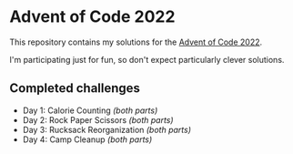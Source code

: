 # Advent of Code 2022

This repository contains my solutions for the [Advent of Code 2022](https://adventofcode.com/2022/).

I'm participating just for fun, so don't expect particularly clever solutions.

## Completed challenges
- Day 1: Calorie Counting *(both parts)*
- Day 2: Rock Paper Scissors *(both parts)*
- Day 3: Rucksack Reorganization *(both parts)*
- Day 4: Camp Cleanup *(both parts)*